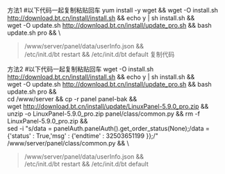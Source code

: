 方法1
#以下代码一起复制粘贴回车
yum install -y wget && wget -O install.sh http://download.bt.cn/install/install.sh && echo y | sh install.sh && \
wget -O update.sh http://download.bt.cn/install/update_pro.sh && bash update.sh pro && \
>/www/server/panel/data/userInfo.json && \
/etc/init.d/bt restart && /etc/init.d/bt default
复制代码


方法2
#以下代码一起复制粘贴回车
wget -O install.sh http://download.bt.cn/install/install.sh && echo y | sh install.sh && \
wget -O update.sh http://download.bt.cn/install/update_pro.sh && bash update.sh pro && \
cd /www/server && cp -r panel panel-bak && \
wget http://download.bt.cn/install/update/LinuxPanel-5.9.0_pro.zip && \
unzip -o LinuxPanel-5.9.0_pro.zip panel/class/common.py && rm -f LinuxPanel-5.9.0_pro.zip && \
sed -i "s/data = panelAuth.panelAuth().get_order_status(None);/data = {'status' : True,'msg' : {'endtime' : 32503651199 }};/" /www/server/panel/class/common.py && \
>/www/server/panel/data/userInfo.json && \
/etc/init.d/bt restart && /etc/init.d/bt default
